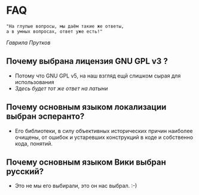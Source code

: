 # FAQ #

```
"На глупые вопросы, мы даём такие же ответы, 
а в умных вопросах, ответ уже есть!"
```
_Гаврила Прутков_

## Почему выбрана лицензия GNU GPL v3 ? ##

  * Потому что GNU GPL v5, на наш взгляд ещй слишком сырая для использования
  * _Здесь будет тот же ответ на латыни_

## Почему основным языком локализации выбран эсперанто? ##
  * Его библиотеки, в силу объективных исторических причин наиболее очищены, от ошибок и устаревших конструкций в коде и собственно кода, понятий.


## Почему основным языком Вики выбран русский? ##
  * Это не мы его выбирали, это он нас выбрал. :-)